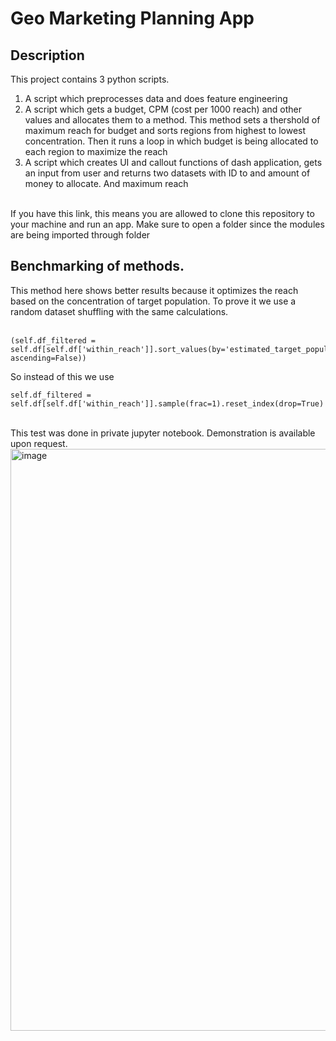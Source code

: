 # Geo Marketing Planning App
## Description
This project contains 3 python scripts. <br>
1. A script which preprocesses data and does feature engineering<br>
2. A script which gets a budget, CPM (cost per 1000 reach) and other values and allocates them to a method. This method sets a thershold of maximum reach for budget and sorts regions from highest to lowest concentration. Then it runs a loop in which budget is being allocated to each region to maximize the reach <br>
3. A script which creates UI and callout functions of dash application, gets an input from user and returns two datasets with ID to and amount of money to allocate. And maximum reach <br> <br>

If you have this link, this means you are allowed to clone this repository to your machine and run an app. Make sure to open a folder since the modules are being imported through folder <br>
## Benchmarking of methods. 
This method here shows better results because it optimizes the reach based on the concentration of target population. To prove it we use a random dataset shuffling with the same calculations.  
<br>
```
(self.df_filtered = self.df[self.df['within_reach']].sort_values(by='estimated_target_population', ascending=False))
```

So instead of this we use 
<br>
```
self.df_filtered = self.df[self.df['within_reach']].sample(frac=1).reset_index(drop=True)
```
<br>
This test was done in private jupyter notebook. Demonstration is available upon request.
<br>
<img width="931" alt="image" src="https://github.com/user-attachments/assets/71bd9cfc-3b82-4b0e-a5c3-d6f547a40912">
